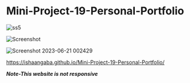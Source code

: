 # Mini-Project-19-Personal-Portfolio


![ss5](https://github.com/IshaanGaba/Mini-Project-19-Personal-Portfolio/assets/122689155/4b297f2b-c49d-47b5-9744-72dbc8b7059d)



![Screenshot ](https://github.com/IshaanGaba/Mini-Project-19-Personal-Portfolio/assets/122689155/8ea8b7fc-0437-4885-9701-b19e3c4a3087)


![Screenshot 2023-06-21 002429](https://github.com/IshaanGaba/Mini-Project-19-Personal-Portfolio/assets/122689155/9db17649-fd4c-42c6-9e86-8b4e193a4207)



https://ishaangaba.github.io/Mini-Project-19-Personal-Portfolio/

***Note-This website is not responsive***
